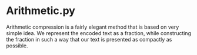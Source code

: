 # Arithmetic.py
 Arithmetic compression is a fairly elegant method that is based on very simple idea. We represent the encoded text as a fraction, while constructing the fraction in such a way that our text is presented as compactly as possible.
